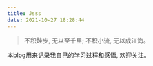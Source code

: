 ```yaml
---
title: Jsss
date: 2021-10-27 18:28:44
---
```

> 不积跬步, 无以至千里; 不积小流, 无以成江海。

本blog用来记录我自己的学习过程和感悟, 欢迎关注。